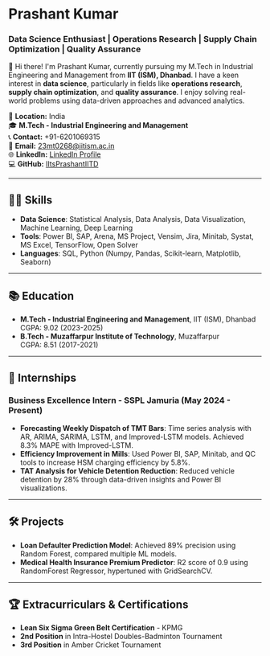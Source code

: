 # Prashant Kumar

### Data Science Enthusiast | Operations Research | Supply Chain Optimization | Quality Assurance

👋 Hi there! I'm Prashant Kumar, currently pursuing my M.Tech in Industrial Engineering and Management from **IIT (ISM), Dhanbad**. I have a keen interest in **data science**, particularly in fields like **operations research**, **supply chain optimization**, and **quality assurance**. I enjoy solving real-world problems using data-driven approaches and advanced analytics.

📍 **Location:** India  
🎓 **M.Tech - Industrial Engineering and Management**  
📞 **Contact:** +91-6201069315  
📧 **Email:** 23mt0268@iitism.ac.in  
🌐 **LinkedIn:** [LinkedIn Profile](https://www.linkedin.com)  
💻 **GitHub:** [IItsPrashantIITD](https://github.com/IItsPrashantIITD)

---

## 👨‍💻 **Skills**

- **Data Science**: Statistical Analysis, Data Analysis, Data Visualization, Machine Learning, Deep Learning
- **Tools**: Power BI, SAP, Arena, MS Project, Vensim, Jira, Minitab, Systat, MS Excel, TensorFlow, Open Solver
- **Languages**: SQL, Python (Numpy, Pandas, Scikit-learn, Matplotlib, Seaborn)

---

## 📚 **Education**

- **M.Tech - Industrial Engineering and Management**, IIT (ISM), Dhanbad  
  CGPA: 9.02 (2023-2025)
- **B.Tech - Muzaffarpur Institute of Technology**, Muzaffarpur  
  CGPA: 8.51 (2017-2021)

---

## 🏢 **Internships**

### **Business Excellence Intern** - SSPL Jamuria (May 2024 - Present)
- **Forecasting Weekly Dispatch of TMT Bars**: Time series analysis with AR, ARIMA, SARIMA, LSTM, and Improved-LSTM models. Achieved 8.3% MAPE with Improved-LSTM.
- **Efficiency Improvement in Mills**: Used Power BI, SAP, Minitab, and QC tools to increase HSM charging efficiency by 5.8%.
- **TAT Analysis for Vehicle Detention Reduction**: Reduced vehicle detention by 28% through data-driven insights and Power BI visualizations.

---

## 🛠 **Projects**

- **Loan Defaulter Prediction Model**: Achieved 89% precision using Random Forest, compared multiple ML models.
- **Medical Health Insurance Premium Predictor**: R2 score of 0.9 using RandomForest Regressor, hypertuned with GridSearchCV.

---

## 🏆 **Extracurriculars & Certifications**

- **Lean Six Sigma Green Belt Certification** - KPMG
- **2nd Position** in Intra-Hostel Doubles-Badminton Tournament
- **3rd Position** in Amber Cricket Tournament



